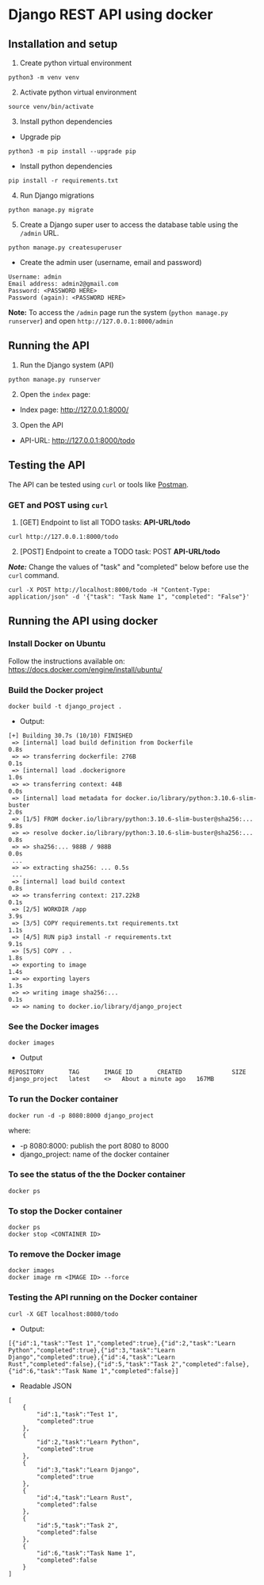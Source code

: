 # Django REST API using docker

## Installation and setup

1) Create python virtual environment

```
python3 -m venv venv
```

2) Activate python virtual environment

```
source venv/bin/activate
```

3) Install python dependencies

* Upgrade pip

```
python3 -m pip install --upgrade pip
```

* Install python dependencies 
```
pip install -r requirements.txt
```

4) Run Django migrations

```
python manage.py migrate
```

5) Create a Django super user to access the database table using the ```/admin``` URL.

```
python manage.py createsuperuser
```

* Create the admin user (username, email and password)

```
Username: admin 
Email address: admin2@gmail.com
Password: <PASSWORD HERE>
Password (again): <PASSWORD HERE>
```

**Note:** To access the ```/admin``` page run the system (```python manage.py runserver```) and open ```http://127.0.0.1:8000/admin```

## Running the API

1) Run the Django system (API)

```
python manage.py runserver
```
2) Open the ```index``` page: 

* Index page: http://127.0.0.1:8000/

3) Open the API

* API-URL: http://127.0.0.1:8000/todo

## Testing the API

The API can be tested using ```curl``` or tools like [Postman](https://www.postman.com/).

### GET and POST using ```curl```

1) [GET] Endpoint to list all TODO tasks: **API-URL/todo**

```
curl http://127.0.0.1:8000/todo
```

2) [POST] Endpoint to create a TODO task: POST **API-URL/todo**

***Note:*** Change the values of "task" and "completed" below before use the ```curl``` command.

```
curl -X POST http://localhost:8000/todo -H "Content-Type: application/json" -d '{"task": "Task Name 1", "completed": "False"}'
```

## Running the API using docker

### Install Docker on Ubuntu

Follow the instructions available on: https://docs.docker.com/engine/install/ubuntu/

### Build the Docker project

```
docker build -t django_project .
```

* Output:

```
[+] Building 30.7s (10/10) FINISHED                                                                                                                                                                                            
 => [internal] load build definition from Dockerfile                                                                                                                                                                      0.8s
 => => transferring dockerfile: 276B                                                                                                                                                                                      0.1s
 => [internal] load .dockerignore                                                                                                                                                                                         1.0s
 => => transferring context: 44B                                                                                                                                                                                          0.0s
 => [internal] load metadata for docker.io/library/python:3.10.6-slim-buster                                                                                                                                              2.0s
 => [1/5] FROM docker.io/library/python:3.10.6-slim-buster@sha256:...                                                                                        9.8s
 => => resolve docker.io/library/python:3.10.6-slim-buster@sha256:...                                                                                        0.8s
 => => sha256:... 988B / 988B                                                                                                                                0.0s
 ...
 => => extracting sha256: ... 0.5s
 ...
 => [internal] load build context                                                                                                                                                                                         0.8s
 => => transferring context: 217.22kB                                                                                                                                                                                     0.1s
 => [2/5] WORKDIR /app                                                                                                                                                                                                    3.9s
 => [3/5] COPY requirements.txt requirements.txt                                                                                                                                                                          1.1s
 => [4/5] RUN pip3 install -r requirements.txt                                                                                                                                                                            9.1s
 => [5/5] COPY . .                                                                                                                                                                                                        1.8s 
 => exporting to image                                                                                                                                                                                                    1.4s 
 => => exporting layers                                                                                                                                                                                                   1.3s 
 => => writing image sha256:...                                                                                                                              0.1s 
 => => naming to docker.io/library/django_project             
```

### See the Docker images

```
docker images
```

* Output

```
REPOSITORY       TAG       IMAGE ID       CREATED              SIZE
django_project   latest    <>   About a minute ago   167MB
```

### To run the Docker container

```
docker run -d -p 8080:8000 django_project
```

where:

* -p 8080:8000: publish the port 8080 to 8000
* django_project: name of the docker container

### To see the status of the the Docker container

```
docker ps
```

### To stop the Docker container

```
docker ps
docker stop <CONTAINER ID>
```

### To remove the Docker image

```
docker images
docker image rm <IMAGE ID> --force
```

### Testing the API running on the Docker container

```
curl -X GET localhost:8080/todo
```

* Output:

``` 
[{"id":1,"task":"Test 1","completed":true},{"id":2,"task":"Learn Python","completed":true},{"id":3,"task":"Learn Django","completed":true},{"id":4,"task":"Learn Rust","completed":false},{"id":5,"task":"Task 2","completed":false},{"id":6,"task":"Task Name 1","completed":false}] 
```

* Readable JSON
```
[
    {
        "id":1,"task":"Test 1",
        "completed":true
    },
    {
        "id":2,"task":"Learn Python",
        "completed":true
    },
    {
        "id":3,"task":"Learn Django",
        "completed":true
    },
    {
        "id":4,"task":"Learn Rust",
        "completed":false
    },
    {
        "id":5,"task":"Task 2",
        "completed":false
    },
    {
        "id":6,"task":"Task Name 1",
        "completed":false
    }
]
```